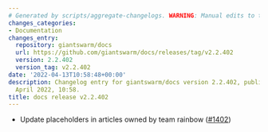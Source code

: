 ```yaml
---
# Generated by scripts/aggregate-changelogs. WARNING: Manual edits to this files will be overwritten.
changes_categories:
- Documentation
changes_entry:
  repository: giantswarm/docs
  url: https://github.com/giantswarm/docs/releases/tag/v2.2.402
  version: 2.2.402
  version_tag: v2.2.402
date: '2022-04-13T10:58:48+00:00'
description: Changelog entry for giantswarm/docs version 2.2.402, published on 13
  April 2022, 10:58.
title: docs release v2.2.402
---
```


- Update placeholders in articles owned by team rainbow ([#1402](https://github.com/giantswarm/docs/pull/1402))
